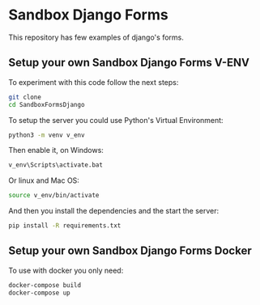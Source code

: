 # Sandbox Django Forms

This repository has few examples of django's forms.

## Setup your own Sandbox Django Forms V-ENV

To experiment with this code follow the next steps:

```bash
git clone
cd SandboxFormsDjango
```

To setup the server you could use Python's Virtual Environment:

```bash
python3 -m venv v_env
```

Then enable it, on Windows:

```cmd
v_env\Scripts\activate.bat
```

Or linux and Mac OS:

```bash
source v_env/bin/activate
```

And then you install the dependencies and the start the server:

```bash
pip install -R requirements.txt
```

## Setup your own Sandbox Django Forms Docker

To use with docker you only need:

```bash
docker-compose build
docker-compose up
```
